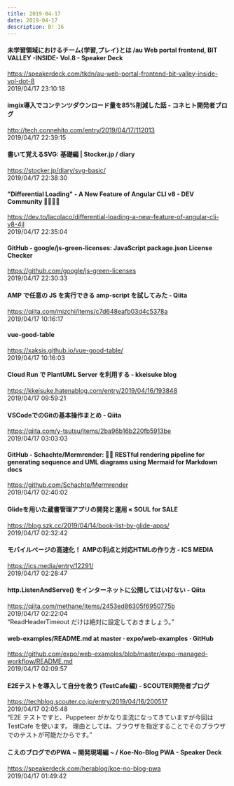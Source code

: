 ```yaml
---
title: 2019-04-17
date: 2019-04-17
description: B! 16
---
```


#### 未学習領域におけるチーム{学習,プレイ}とは /au Web portal frontend, BIT VALLEY -INSIDE- Vol.8 - Speaker Deck
https://speakerdeck.com/tkdn/au-web-portal-frontend-bit-valley-inside-vol-dot-8<br>
2019/04/17 23:10:18<br>


#### imgix導入でコンテンツダウンロード量を85%削減した話 - コネヒト開発者ブログ
http://tech.connehito.com/entry/2019/04/17/112013<br>
2019/04/17 22:39:15<br>


#### 書いて覚えるSVG: 基礎編 | Stocker.jp / diary
https://stocker.jp/diary/svg-basic/<br>
2019/04/17 22:38:30<br>


#### "Differential Loading" - A New Feature of Angular CLI v8 - DEV Community 👩‍💻👨‍💻
https://dev.to/lacolaco/differential-loading-a-new-feature-of-angular-cli-v8-4jl<br>
2019/04/17 22:35:04<br>


#### GitHub - google/js-green-licenses: JavaScript package.json License Checker
https://github.com/google/js-green-licenses<br>
2019/04/17 22:30:33<br>


#### AMP で任意の JS を実行できる amp-script を試してみた - Qiita
https://qiita.com/mizchi/items/c7d648eafb03d4c5378a<br>
2019/04/17 10:16:17<br>


#### vue-good-table
https://xaksis.github.io/vue-good-table/<br>
2019/04/17 10:16:03<br>


#### Cloud Run で PlantUML Server を利用する - kkeisuke blog
https://kkeisuke.hatenablog.com/entry/2019/04/16/193848<br>
2019/04/17 09:59:21<br>


#### VSCodeでのGitの基本操作まとめ - Qiita
https://qiita.com/y-tsutsu/items/2ba96b16b220fb5913be<br>
2019/04/17 03:03:03<br>


#### GitHub - Schachte/Mermrender: 🧜‍♀️ RESTful rendering pipeline for generating sequence and UML diagrams using Mermaid for Markdown docs
https://github.com/Schachte/Mermrender<br>
2019/04/17 02:40:02<br>


#### Glideを用いた蔵書管理アプリの開発と運用 « SOUL for SALE
https://blog.szk.cc/2019/04/14/book-list-by-glide-apps/<br>
2019/04/17 02:32:42<br>


#### モバイルページの高速化！ AMPの利点と対応HTMLの作り方 - ICS MEDIA
https://ics.media/entry/12291/<br>
2019/04/17 02:28:47<br>


#### http.ListenAndServe() をインターネットに公開してはいけない - Qiita
https://qiita.com/methane/items/2453ed86305f6950775b<br>
2019/04/17 02:22:04<br>
“ReadHeaderTimeout だけは絶対に設定しておきましょう。”


#### web-examples/README.md at master · expo/web-examples · GitHub
https://github.com/expo/web-examples/blob/master/expo-managed-workflow/README.md<br>
2019/04/17 02:09:57<br>


#### E2Eテストを導入して自分を救う (TestCafe編) - SCOUTER開発者ブログ
https://techblog.scouter.co.jp/entry/2019/04/16/200517<br>
2019/04/17 02:05:48<br>
“E2E テストですと、Puppeteer がかなり主流になってきていますが今回は TestCafe を使います。 理由としては、ブラウザを指定することでそのブラウザでのテストが可能だからです。”


#### こえのブログでのPWA ~ 開発現場編 ~ / Koe-No-Blog PWA - Speaker Deck
https://speakerdeck.com/herablog/koe-no-blog-pwa<br>
2019/04/17 01:49:42<br>


